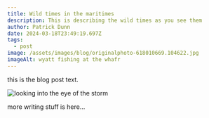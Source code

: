 ```yaml
---
title: Wild times in the maritimes
description: This is describing the wild times as you see them
author: Patrick Dunn
date: 2024-03-18T23:49:19.697Z
tags:
  - post
image: /assets/images/blog/originalphoto-618010669.104622.jpg
imageAlt: wyatt fishing at the whafr
---
```

this is the blog post text.



![looking into the eye of the storm](/assets/images/blog/a78efc73-431c-4da1-b93f-afea5da7c738.jpeg "image for psychedelics.")



more writing stuff is here...
